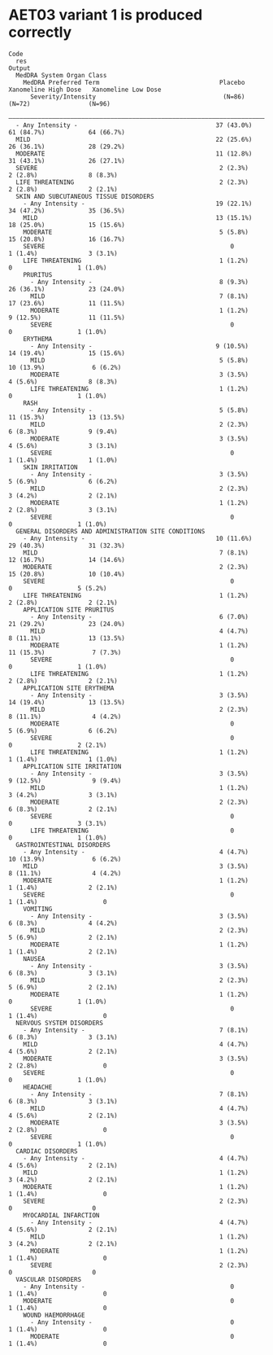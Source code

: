 # AET03 variant 1 is produced correctly

    Code
      res
    Output
      MedDRA System Organ Class                                                                                     
        MedDRA Preferred Term                                 Placebo     Xanomeline High Dose   Xanomeline Low Dose
          Severity/Intensity                                   (N=86)            (N=72)                (N=96)       
      ——————————————————————————————————————————————————————————————————————————————————————————————————————————————
      - Any Intensity -                                      37 (43.0%)        61 (84.7%)            64 (66.7%)     
      MILD                                                   22 (25.6%)        26 (36.1%)            28 (29.2%)     
      MODERATE                                               11 (12.8%)        31 (43.1%)            26 (27.1%)     
      SEVERE                                                  2 (2.3%)          2 (2.8%)              8 (8.3%)      
      LIFE THREATENING                                        2 (2.3%)          2 (2.8%)              2 (2.1%)      
      SKIN AND SUBCUTANEOUS TISSUE DISORDERS                                                                        
        - Any Intensity -                                    19 (22.1%)        34 (47.2%)            35 (36.5%)     
        MILD                                                 13 (15.1%)        18 (25.0%)            15 (15.6%)     
        MODERATE                                              5 (5.8%)         15 (20.8%)            16 (16.7%)     
        SEVERE                                                   0              1 (1.4%)              3 (3.1%)      
        LIFE THREATENING                                      1 (1.2%)             0                  1 (1.0%)      
        PRURITUS                                                                                                    
          - Any Intensity -                                   8 (9.3%)         26 (36.1%)            23 (24.0%)     
          MILD                                                7 (8.1%)         17 (23.6%)            11 (11.5%)     
          MODERATE                                            1 (1.2%)         9 (12.5%)             11 (11.5%)     
          SEVERE                                                 0                 0                  1 (1.0%)      
        ERYTHEMA                                                                                                    
          - Any Intensity -                                  9 (10.5%)         14 (19.4%)            15 (15.6%)     
          MILD                                                5 (5.8%)         10 (13.9%)             6 (6.2%)      
          MODERATE                                            3 (3.5%)          4 (5.6%)              8 (8.3%)      
          LIFE THREATENING                                    1 (1.2%)             0                  1 (1.0%)      
        RASH                                                                                                        
          - Any Intensity -                                   5 (5.8%)         11 (15.3%)            13 (13.5%)     
          MILD                                                2 (2.3%)          6 (8.3%)              9 (9.4%)      
          MODERATE                                            3 (3.5%)          4 (5.6%)              3 (3.1%)      
          SEVERE                                                 0              1 (1.4%)              1 (1.0%)      
        SKIN IRRITATION                                                                                             
          - Any Intensity -                                   3 (3.5%)          5 (6.9%)              6 (6.2%)      
          MILD                                                2 (2.3%)          3 (4.2%)              2 (2.1%)      
          MODERATE                                            1 (1.2%)          2 (2.8%)              3 (3.1%)      
          SEVERE                                                 0                 0                  1 (1.0%)      
      GENERAL DISORDERS AND ADMINISTRATION SITE CONDITIONS                                                          
        - Any Intensity -                                    10 (11.6%)        29 (40.3%)            31 (32.3%)     
        MILD                                                  7 (8.1%)         12 (16.7%)            14 (14.6%)     
        MODERATE                                              2 (2.3%)         15 (20.8%)            10 (10.4%)     
        SEVERE                                                   0                 0                  5 (5.2%)      
        LIFE THREATENING                                      1 (1.2%)          2 (2.8%)              2 (2.1%)      
        APPLICATION SITE PRURITUS                                                                                   
          - Any Intensity -                                   6 (7.0%)         21 (29.2%)            23 (24.0%)     
          MILD                                                4 (4.7%)         8 (11.1%)             13 (13.5%)     
          MODERATE                                            1 (1.2%)         11 (15.3%)             7 (7.3%)      
          SEVERE                                                 0                 0                  1 (1.0%)      
          LIFE THREATENING                                    1 (1.2%)          2 (2.8%)              2 (2.1%)      
        APPLICATION SITE ERYTHEMA                                                                                   
          - Any Intensity -                                   3 (3.5%)         14 (19.4%)            13 (13.5%)     
          MILD                                                2 (2.3%)         8 (11.1%)              4 (4.2%)      
          MODERATE                                               0              5 (6.9%)              6 (6.2%)      
          SEVERE                                                 0                 0                  2 (2.1%)      
          LIFE THREATENING                                    1 (1.2%)          1 (1.4%)              1 (1.0%)      
        APPLICATION SITE IRRITATION                                                                                 
          - Any Intensity -                                   3 (3.5%)         9 (12.5%)              9 (9.4%)      
          MILD                                                1 (1.2%)          3 (4.2%)              3 (3.1%)      
          MODERATE                                            2 (2.3%)          6 (8.3%)              2 (2.1%)      
          SEVERE                                                 0                 0                  3 (3.1%)      
          LIFE THREATENING                                       0                 0                  1 (1.0%)      
      GASTROINTESTINAL DISORDERS                                                                                    
        - Any Intensity -                                     4 (4.7%)         10 (13.9%)             6 (6.2%)      
        MILD                                                  3 (3.5%)         8 (11.1%)              4 (4.2%)      
        MODERATE                                              1 (1.2%)          1 (1.4%)              2 (2.1%)      
        SEVERE                                                   0              1 (1.4%)                  0         
        VOMITING                                                                                                    
          - Any Intensity -                                   3 (3.5%)          6 (8.3%)              4 (4.2%)      
          MILD                                                2 (2.3%)          5 (6.9%)              2 (2.1%)      
          MODERATE                                            1 (1.2%)          1 (1.4%)              2 (2.1%)      
        NAUSEA                                                                                                      
          - Any Intensity -                                   3 (3.5%)          6 (8.3%)              3 (3.1%)      
          MILD                                                2 (2.3%)          5 (6.9%)              2 (2.1%)      
          MODERATE                                            1 (1.2%)             0                  1 (1.0%)      
          SEVERE                                                 0              1 (1.4%)                  0         
      NERVOUS SYSTEM DISORDERS                                                                                      
        - Any Intensity -                                     7 (8.1%)          6 (8.3%)              3 (3.1%)      
        MILD                                                  4 (4.7%)          4 (5.6%)              2 (2.1%)      
        MODERATE                                              3 (3.5%)          2 (2.8%)                  0         
        SEVERE                                                   0                 0                  1 (1.0%)      
        HEADACHE                                                                                                    
          - Any Intensity -                                   7 (8.1%)          6 (8.3%)              3 (3.1%)      
          MILD                                                4 (4.7%)          4 (5.6%)              2 (2.1%)      
          MODERATE                                            3 (3.5%)          2 (2.8%)                  0         
          SEVERE                                                 0                 0                  1 (1.0%)      
      CARDIAC DISORDERS                                                                                             
        - Any Intensity -                                     4 (4.7%)          4 (5.6%)              2 (2.1%)      
        MILD                                                  1 (1.2%)          3 (4.2%)              2 (2.1%)      
        MODERATE                                              1 (1.2%)          1 (1.4%)                  0         
        SEVERE                                                2 (2.3%)             0                      0         
        MYOCARDIAL INFARCTION                                                                                       
          - Any Intensity -                                   4 (4.7%)          4 (5.6%)              2 (2.1%)      
          MILD                                                1 (1.2%)          3 (4.2%)              2 (2.1%)      
          MODERATE                                            1 (1.2%)          1 (1.4%)                  0         
          SEVERE                                              2 (2.3%)             0                      0         
      VASCULAR DISORDERS                                                                                            
        - Any Intensity -                                        0              1 (1.4%)                  0         
        MODERATE                                                 0              1 (1.4%)                  0         
        WOUND HAEMORRHAGE                                                                                           
          - Any Intensity -                                      0              1 (1.4%)                  0         
          MODERATE                                               0              1 (1.4%)                  0         

